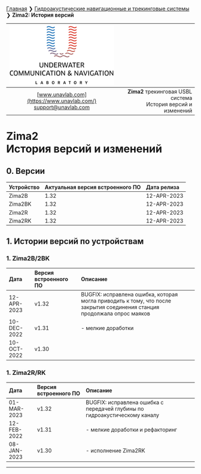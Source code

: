 [Главная](/README_RU) ❯ [Гидроакустические навигационные и трекинговые системы](/navigation_and_tracking_systems_ru) ❯ **Zima2: История версий**

<div style="page-break-after: always;"></div>

| ![logo](/documentation/sm_logo.png) |  |
| :---: | ---: |
| [www.unavlab.com](https://www.unavlab.com/) <br/> [support@unavlab.com](mailto:support@unavlab.com) | **Zima2** трекинговая USBL система <br/> История версий и изменений |
  
# Zima2 <br/> История версий и изменений

<div style="page-break-after: always;"></div>

## 0. Версии

| Устройство | Актуальная версия встроенного ПО | Дата релиза |
| :--- | :--- | :--- |
| Zima2B | 1.32 | 12-APR-2023 |
| Zima2BK | 1.32 | 12-APR-2023 |
| Zima2R | 1.32 | 12-APR-2023 |
| Zima2RK | 1.32 | 12-APR-2023 |

## 1. Истории версий по устройствам

### 1. Zima2B/2BK

| Дата | Версия встроенного ПО | Описание |
| :--- | :--- | :--- |
| 12-APR-2023 | v1.32 | BUGFIX: исправлена ошибка, которая могла приводить к тому, что после закрытия соединения станция продолжала опрос маяков |
| 10-DEC-2022 | v1.31 | - мелкие доработки |
| 10-OCT-2022 | v1.30 | |

### 1. Zima2R/RK

| Дата | Версия встроенного ПО | Описание |
| :--- | :--- | :--- |
| 01-MAR-2023 | v1.32 | BUGFIX: исправлена ошибка с передачей глубины по гидроакустическому каналу |
| 12-FEB-2022 | v1.31 | - мелкие доработки и рефакторинг |
| 08-JAN-2023 | v1.30 | - исполнение Zima2RK |

________  
                    
<div style="page-break-after: always;"></div>
